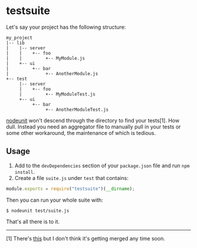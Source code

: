 # testsuite

Let's say your project has the following structure:

```
my_project
|-- lib
|    |-- server
|    |    +-- foo
|    |         +-- MyModule.js
|    +-- ui
|         +-- bar
|              +-- AnotherModule.js
+-- test
     |-- server
     |    +-- foo
     |         +-- MyModuleTest.js
     +-- ui
          +-- bar
               +-- AnotherModuleTest.js
```

[nodeunit](http://github.com/caolan/nodeunit) won't descend through the directory to find your tests[1].  How dull.  Instead you need an aggregator file to manually pull in your tests or some other workaround, the maintenance of which is tedious.

## Usage

1. Add to the `devDependencies` section of your `package.json` file and run `npm install`.
2. Create a file `suite.js` under `test` that contains:

```javascript
module.exports = require("testsuite")(__dirname);
```

Then you can run your whole suite with:

```
$ nodeunit test/suite.js
```

That's all there is to it.

---

[1] There's [this](https://github.com/caolan/nodeunit/pull/54) but I don't think it's getting merged any time soon.
